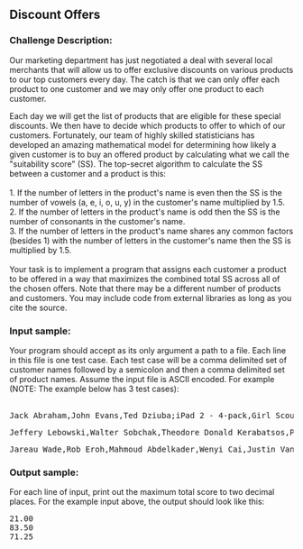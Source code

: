 <h2>Discount Offers</h2>

<h3>Challenge Description:</h3>

<p>
    Our marketing department has just negotiated a deal with several
    local merchants that will allow us to offer exclusive discounts on
    various products to our top customers every day. The catch is that we
    can only offer each product to one customer and we may only offer
    one product to each customer.
</p>
<p>
    Each day we will get the list of products that are eligible for these
    special discounts. We then have to decide which products to offer to
    which of our customers. Fortunately, our team of highly skilled
    statisticians has developed an amazing mathematical model for determining
    how likely a given customer is to buy an offered product by calculating
    what we call the &quot;suitability score&quot; (SS).
    The top-secret algorithm to calculate the SS between a customer and
    a product is this:
<br>
<br>
    1. If the number of letters in the product&apos;s name is even then
    the SS is the number of vowels (a, e, i, o, u, y) in the customer&apos;s
    name multiplied by 1.5.
<br>
    2. If the number of letters in the product&apos;s name is odd then the SS
    is the number of consonants in the customer&apos;s name.
<br>
    3. If the number of letters in the product&apos;s name shares any common
    factors (besides 1) with the number of letters in the customer&apos;s name
    then the SS is multiplied by 1.5.
<br>
<br>
    Your task is to implement a program that assigns each customer a product
    to be offered in a way that maximizes the combined total SS across all
    of the chosen offers. Note that there may be a different number of
    products and customers. You may include code from external libraries
    as long as you cite the source.
</p>

<h3>Input sample:</h3>
<p>
    Your program should accept as its only argument a path to a file.
    Each line in this file is one test case. Each test case will be a comma
    delimited set of customer names followed by a semicolon and then a comma
    delimited set of product names. Assume the input file is ASCII encoded.
    For example (NOTE: The example below has 3 test cases):
<br>
<br>
</p>
<pre>Jack Abraham,John Evans,Ted Dziuba;iPad 2 - 4-pack,Girl Scouts Thin Mints,Nerf Crossbow</pre>
<pre>Jeffery Lebowski,Walter Sobchak,Theodore Donald Kerabatsos,Peter Gibbons,Michael Bolton,Samir Nagheenanajar;Half &amp; Half,Colt M1911A1,16lb bowling ball,Red Swingline Stapler,Printer paper,Vibe Magazine Subscriptions - 40 pack</pre>
<pre>Jareau Wade,Rob Eroh,Mahmoud Abdelkader,Wenyi Cai,Justin Van Winkle,Gabriel Sinkin,Aaron Adelson;Batman No. 1,Football - Official Size,Bass Amplifying Headphones,Elephant food - 1024 lbs,Three Wolf One Moon T-shirt,Dom Perignon 2000 Vintage</pre>

<h3>Output sample:</h3>

<p>
    For each line of input, print out the maximum total score to two
    decimal places. For the example input above,
    the output should look like this:
</p>
<pre>21.00
83.50
71.25</pre>